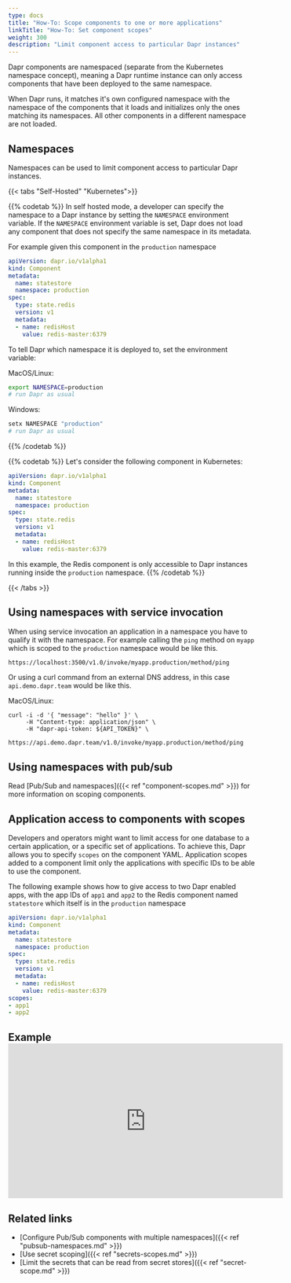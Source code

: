 ```yaml
---
type: docs
title: "How-To: Scope components to one or more applications"
linkTitle: "How-To: Set component scopes"
weight: 300
description: "Limit component access to particular Dapr instances"
---
```


Dapr components are namespaced (separate from the Kubernetes namespace concept), meaning a Dapr runtime instance can only access components that have been deployed to the same namespace.

When Dapr runs, it matches it's own configured namespace with the namespace of the components that it loads and initializes only the ones matching its namespaces. All other components in a different namespace are not loaded.

## Namespaces
Namespaces can be used to limit component access to particular Dapr instances.

{{< tabs "Self-Hosted" "Kubernetes">}}

{{% codetab %}}
In self hosted mode, a developer can specify the namespace to a Dapr instance by setting the `NAMESPACE` environment variable. If the `NAMESPACE` environment variable is set, Dapr does not load any component that does not specify the same namespace in its metadata.

For example given this component in the `production` namespace
```yaml
apiVersion: dapr.io/v1alpha1
kind: Component
metadata:
  name: statestore
  namespace: production
spec:
  type: state.redis
  version: v1
  metadata:
  - name: redisHost
    value: redis-master:6379
```

To tell Dapr which namespace it is deployed to, set the environment variable:

MacOS/Linux:

```bash
export NAMESPACE=production
# run Dapr as usual
```
Windows:

```powershell
setx NAMESPACE "production"
# run Dapr as usual
```
{{% /codetab %}}

{{% codetab %}}
Let's consider the following component in Kubernetes:

```yaml
apiVersion: dapr.io/v1alpha1
kind: Component
metadata:
  name: statestore
  namespace: production
spec:
  type: state.redis
  version: v1
  metadata:
  - name: redisHost
    value: redis-master:6379
```

In this example, the Redis component is only accessible to Dapr instances running inside the `production` namespace.
{{% /codetab %}}

{{< /tabs >}}

## Using namespaces with service invocation

When using service invocation an application in a namespace you have to qualify it with the namespace. For example calling the `ping` method on `myapp` which is scoped to the `production` namespace would be like this.

```bash
https://localhost:3500/v1.0/invoke/myapp.production/method/ping
```

Or using a curl command from an external DNS address, in this case `api.demo.dapr.team` would be like this.

MacOS/Linux:
```
curl -i -d '{ "message": "hello" }' \
     -H "Content-type: application/json" \
     -H "dapr-api-token: ${API_TOKEN}" \
     https://api.demo.dapr.team/v1.0/invoke/myapp.production/method/ping
```

## Using namespaces with pub/sub
Read [Pub/Sub and namespaces]({{< ref "component-scopes.md" >}}) for more information on scoping components.

## Application access to components with scopes

Developers and operators might want to limit access for one database to a certain application, or a specific set of applications. To achieve this, Dapr allows you to specify `scopes` on the component YAML. Application scopes added to a component limit only the applications with specific IDs to be able to use the component.

The following example shows how to give access to two Dapr enabled apps, with the app IDs of `app1` and `app2` to the Redis component named `statestore` which itself is in the `production` namespace

```yaml
apiVersion: dapr.io/v1alpha1
kind: Component
metadata:
  name: statestore
  namespace: production
spec:
  type: state.redis
  version: v1
  metadata:
  - name: redisHost
    value: redis-master:6379
scopes:
- app1
- app2
```

## Example <iframe width="560" height="315" src="https://www.youtube.com/embed/8W-iBDNvCUM?start=1763" frameborder="0" allow="accelerometer; autoplay; clipboard-write; encrypted-media; gyroscope; picture-in-picture" allowfullscreen mark="crwd-mark"></iframe>

## Related links

- [Configure Pub/Sub components with multiple namespaces]({{< ref "pubsub-namespaces.md" >}})
- [Use secret scoping]({{< ref "secrets-scopes.md" >}})
- [Limit the secrets that can be read from secret stores]({{< ref "secret-scope.md" >}})